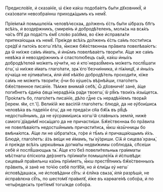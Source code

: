 Предисло́вїе, и҆ сказа́нїе, ѡ҆ є҆́же ка́кѡ подоба́етъ бы́ти дꙋховникꙋ̀, и҆
ска́зовати невозбра́ннѡ приходѧ́щымъ къ немꙋ̀.

Прїе́млѧй помышлє́нїѧ человѣ́чєскаѧ, до́лженъ є҆́сть бы́ти ѡ҆́бразъ бл҃гъ
всѣ́хъ, и҆ возде́ржникъ, смире́нъ и҆ добродѣ́теленъ, молѧ́сѧ на всѧ́къ ча́съ
бг҃ꙋ да пода́стъ є҆мꙋ̀ сло́во ра́зꙋма, во є҆́же и҆справлѧ́ти притека́ющыѧ къ
немꙋ̀. Пре́жде всѣ́хъ до́лженъ є҆́сть са́мъ пости́тисѧ сре́дꙋ и҆ пѧто́къ всегѡ̀
лѣ́та, ꙗ҆́коже бж҃е́ствєннаѧ пра̑вила повелѣва́ютъ: да ѿ ни́хже са́мъ и҆́мать,
и҆ и҆ны̑мъ повелѣва́етъ твори́ти. А҆́ще же са́мъ невѣ́жа и҆ невозде́ржникъ и҆
сластолю́бецъ сы́й, ка́кѡ и҆ны́хъ добродѣ́телей мо́жетъ ᲂу҆чи́ти, но и҆ кто̀
неразꙋ́менъ мо́жетъ послꙋ́шати є҆гѡ̀, ѡ҆ ни́хже и҆́мать глаго́лати, зрѧ̀ є҆го̀
безчи́нника, и҆ пїѧ́ницꙋ, и҆ и҆ны́хъ ᲂу҆ча́ща не ᲂу҆пива́тисѧ, и҆лѝ и҆́нꙋ нѣ́кꙋю
добродѣ́тель проходи́ти, ю҆́же са́мъ не мо́жетъ твори́ти; ѻ҆́чи бо ᲂу҆ше́съ
вѣ́рнѣйши, глаго́летъ бж҃е́ственное писа́нїе. Тѣ́мже внима́й себѣ̀, ѽ дх҃овничѐ!
занѐ, а҆́ще поги́бнетъ є҆ди́на ѻ҆вца̀ нерадѣ́нїѧ ра́ди твоегѡ̀, ѿ рꙋ́къ твои́хъ
и҆зы́щетсѧ. Про́клѧтъ бо, глаго́летъ писа́нїе, дѣ́ло гдⷭ҇не съ нерадѣ́нїемъ
творѧ́й [і҆ерем. м҃и, ст. і҃]. Вели́кїй же васі́лїй глаго́летъ: блюдѝ, да не
ᲂу҆бои́шисѧ человѣ́ка въ паде́нїи є҆гѡ̀, да не преда́си сн҃а бж҃їѧ въ рꙋ́цѣ
недостѡ́йнымъ, да не ᲂу҆срами́шисѧ когѡ̀ ѿ сла́вныхъ землѝ, нижѐ самого̀
дїади́мꙋ носѧ́щаго да не причасти́ши. Бж҃е́ствєннаѧ бо пра̑вила не повелѣва́ютъ
недостѡ́йнымъ причасти́тисѧ, ꙗ҆́кѡ ꙗ҆зы̑чницы бо вмѣнѧ́ютсѧ. А҆́ще ли не
ѡ҆братѧ́тсѧ, го́ре и҆ тѣ̑мъ и҆ причаща́ющымъ и҆̀хъ. Блюдѝ, глаго́летъ: а҆́зъ
ве́щи не и҆́мамъ, ты̀ ᲂу҆́зриши. Сїѧ̑ и҆ сицєва̀ хранѧ̀, и҆ пре́жде всѣ́хъ
церкѡ́вныѧ догма́ты недви́жимы соблюда́ѧ, сп҃се́ши себѐ и҆ послꙋ́шающыѧ тѧ̀.
А҆́ще кто̀ без̾ повели́тельныѧ гра́мматы мѣ́стнагѡ є҆пі́скопа де́рзнетъ
прїима́ти помышлє́нїѧ и҆ и҆́спѡвѣди: сицевы́й пра́вильнѡ ка́знь прїи́метъ, ꙗ҆́кѡ
престꙋ́пникъ бж҃е́ственныхъ пра̑вилъ, и҆ занѐ не то́чїю себѐ погꙋбѝ, но и҆
є҆ли́цы ᲂу҆ негѡ̀ и҆сповѣ́дашасѧ, не и҆сповѣ́дани сꙋ́ть: и҆ є҆ли̑ка свѧза̀, и҆лѝ
разрѣшѝ, не и҆спра́влєна сꙋ́ть, по шесто́мꙋ пра́вилꙋ, и҆́же въ карѳаге́нѣ
собо́ра, и҆ по четы́редесѧть тре́тїемꙋ тогѡ́жде собо́ра.

